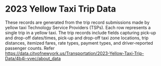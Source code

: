 # 2023 Yellow Taxi Trip Data

These records are generated from the trip record submissions made by yellow taxi Technology Service Providers (TSPs). Each row represents a single trip in a yellow taxi. The trip records include fields capturing pick-up and drop-off dates/times, pick-up and drop-off taxi zone locations, trip distances, itemized fares, rate types, payment types, and driver-reported passenger counts. Refer https://data.cityofnewyork.us/Transportation/2023-Yellow-Taxi-Trip-Data/4b4i-vvec/about_data
